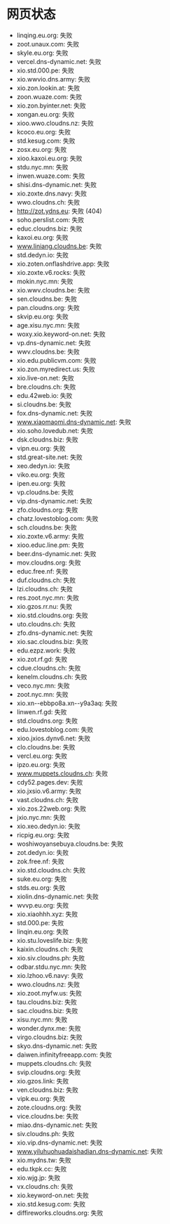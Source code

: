 # 网页状态
- linqing.eu.org: 失败
- zoot.unaux.com: 失败
- skyle.eu.org: 失败
- vercel.dns-dynamic.net: 失败
- xio.std.000.pe: 失败
- xio.wwvio.dns.army: 失败
- xio.zon.lookin.at: 失败
- zoon.wuaze.com: 失败
- xio.zon.byinter.net: 失败
- xongan.eu.org: 失败
- xioo.wwo.cloudns.nz: 失败
- kcoco.eu.org: 失败
- std.kesug.com: 失败
- zosx.eu.org: 失败
- xioo.kaxoi.eu.org: 失败
- stdu.nyc.mn: 失败
- inwen.wuaze.com: 失败
- shisi.dns-dynamic.net: 失败
- xio.zoxte.dns.navy: 失败
- wwo.cloudns.ch: 失败
- http://zot.ydns.eu: 失败 (404)
- soho.perslist.com: 失败
- educ.cloudns.biz: 失败
- kaxoi.eu.org: 失败
- www.liniang.cloudns.be: 失败
- std.dedyn.io: 失败
- xio.zoten.onflashdrive.app: 失败
- xio.zoxte.v6.rocks: 失败
- mokin.nyc.mn: 失败
- xio.wwv.cloudns.be: 失败
- sen.cloudns.be: 失败
- pan.cloudns.org: 失败
- skvip.eu.org: 失败
- age.xisu.nyc.mn: 失败
- woxy.xio.keyword-on.net: 失败
- vp.dns-dynamic.net: 失败
- wwv.cloudns.be: 失败
- xio.edu.publicvm.com: 失败
- xio.zon.myredirect.us: 失败
- xio.live-on.net: 失败
- bre.cloudns.ch: 失败
- edu.42web.io: 失败
- si.cloudns.be: 失败
- fox.dns-dynamic.net: 失败
- www.xiaomaomi.dns-dynamic.net: 失败
- xio.soho.lovedub.net: 失败
- dsk.cloudns.biz: 失败
- vipn.eu.org: 失败
- std.great-site.net: 失败
- xeo.dedyn.io: 失败
- viko.eu.org: 失败
- ipen.eu.org: 失败
- vp.cloudns.be: 失败
- vip.dns-dynamic.net: 失败
- zfo.cloudns.org: 失败
- chatz.lovestoblog.com: 失败
- sch.cloudns.be: 失败
- xio.zoxte.v6.army: 失败
- xioo.educ.line.pm: 失败
- beer.dns-dynamic.net: 失败
- mov.cloudns.org: 失败
- educ.free.nf: 失败
- duf.cloudns.ch: 失败
- lzi.cloudns.ch: 失败
- res.zoot.nyc.mn: 失败
- xio.gzos.rr.nu: 失败
- xio.std.cloudns.org: 失败
- uto.cloudns.ch: 失败
- zfo.dns-dynamic.net: 失败
- xio.sac.cloudns.biz: 失败
- edu.ezpz.work: 失败
- xio.zot.rf.gd: 失败
- cdue.cloudns.ch: 失败
- kenelm.cloudns.ch: 失败
- veco.nyc.mn: 失败
- zoot.nyc.mn: 失败
- xio.xn--ebbpo8a.xn--y9a3aq: 失败
- linwen.rf.gd: 失败
- std.cloudns.org: 失败
- edu.lovestoblog.com: 失败
- xioo.jxios.dynv6.net: 失败
- clo.cloudns.be: 失败
- vercl.eu.org: 失败
- ipzo.eu.org: 失败
- www.muppets.cloudns.ch: 失败
- cdy52.pages.dev: 失败
- xio.jxsio.v6.army: 失败
- vast.cloudns.ch: 失败
- xio.zos.22web.org: 失败
- jxio.nyc.mn: 失败
- xio.xeo.dedyn.io: 失败
- ricpig.eu.org: 失败
- woshiwoyansebuya.cloudns.be: 失败
- zot.dedyn.io: 失败
- zok.free.nf: 失败
- xio.std.cloudns.ch: 失败
- suke.eu.org: 失败
- stds.eu.org: 失败
- xiolin.dns-dynamic.net: 失败
- wvvp.eu.org: 失败
- xio.xiaohhh.xyz: 失败
- std.000.pe: 失败
- linqin.eu.org: 失败
- xio.stu.loveslife.biz: 失败
- kaixin.cloudns.ch: 失败
- xio.siv.cloudns.ph: 失败
- odbar.stdu.nyc.mn: 失败
- xio.lzhoo.v6.navy: 失败
- wwo.cloudns.nz: 失败
- xio.zoot.myfw.us: 失败
- tau.cloudns.biz: 失败
- sac.cloudns.biz: 失败
- xisu.nyc.mn: 失败
- wonder.dynx.me: 失败
- virgo.cloudns.biz: 失败
- skyo.dns-dynamic.net: 失败
- daiwen.infinityfreeapp.com: 失败
- muppets.cloudns.ch: 失败
- svip.cloudns.org: 失败
- xio.gzos.link: 失败
- ven.cloudns.biz: 失败
- vipk.eu.org: 失败
- zote.cloudns.org: 失败
- vice.cloudns.be: 失败
- miao.dns-dynamic.net: 失败
- siv.cloudns.ph: 失败
- xio.vip.dns-dynamic.net: 失败
- www.yiluhuohuadaishadian.dns-dynamic.net: 失败
- xio.mydns.tw: 失败
- edu.tkpk.cc: 失败
- xio.wjg.jp: 失败
- vx.cloudns.ch: 失败
- xio.keyword-on.net: 失败
- xio.std.kesug.com: 失败
- diffireworks.cloudns.org: 失败
